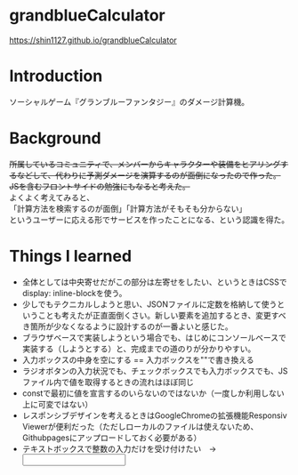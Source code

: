# grandblueCalculator
https://shin1127.github.io/grandblueCalculator

# Introduction
ソーシャルゲーム『グランブルーファンタジー』のダメージ計算機。

# Background
~~所属しているコミュニティで、メンバーからキャラクターや装備をヒアリングするなどして、代わりに予測ダメージを演算するのが面倒になったので作った。  
JSを含むフロントサイドの勉強にもなると考えた。~~  
よくよく考えてみると、  
「計算方法を検索するのが面倒」「計算方法がそもそも分からない」  
というユーザーに応える形でサービスを作ったことになる、という認識を得た。

# Things I learned

-  全体としては中央寄せだがこの部分は左寄せをしたい、というときはCSSでdisplay: inline-blockを使う。
-  少しでもテクニカルしようと思い、JSONファイルに定数を格納して使うということも考えたが正直面倒くさい。新しい要素を追加するとき、変更すべき箇所が少なくなるように設計するのが一番よいと感じた。
-  ブラウザベースで実装しようという場合でも、はじめにコンソールベースで実装する（しようとする）と、完成までの道のりが分かりやすい。
-  入力ボックスの中身を空にする == 入力ボックスを""で書き換える
-  ラジオボタンの入力状況でも、チェックボックスでも入力ボックスでも、JSファイル内で値を取得するときの流れはほぼ同じ
-  constで最初に値を宣言するのいらないのではないか（一度しか利用しない上に可変ではない）
-  レスポンシブデザインを考えるときはGoogleChromeの拡張機能Responsiv Viewerが便利だった（ただしローカルのファイルは使えないため、Githubpagesにアップロードしておく必要がある）
-  テキストボックスで整数の入力だけを受け付けたい　->  <input type="number" min="0">
